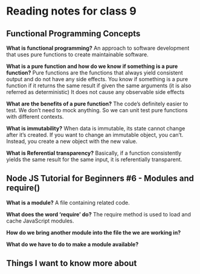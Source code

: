 # Reading notes for class 9

## Functional Programming Concepts

**What is functional programming?**
An approach to software development that uses pure functions to create maintainable software.

**What is a pure function and how do we know if something is a pure function?**
Pure functions are the functions that always yield consistent output and do not have any side effects. You know if something is a pure function if it returns the same result if given the same arguments (it is also referred as deterministic)
It does not cause any observable side effects

**What are the benefits of a pure function?**
The code’s definitely easier to test. We don’t need to mock anything. So we can unit test pure functions with different contexts.

**What is immutability?**
When data is immutable, its state cannot change after it’s created. If you want to change an immutable object, you can’t. Instead, you create a new object with the new value.

**What is Referential transparency?**
Basically, if a function consistently yields the same result for the same input, it is referentially transparent.

## Node JS Tutorial for Beginners #6 - Modules and require()

**What is a module?**
A file containing related code.

**What does the word ‘require’ do?**
The require method is used to load and cache JavaScript modules.

**How do we bring another module into the file the we are working in?**

**What do we have to do to make a module available?**

## Things I want to know more about
